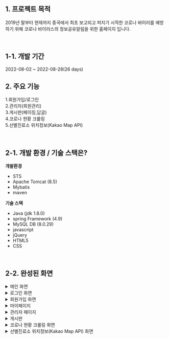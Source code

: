 ## 1. 프로젝트 목적 
2019년 말부터 현재까지 중국에서 최초 보고되고 퍼지기 시작한 코로나 바이러를 예방하기 위해 코로나 바이러스의 정보공유알림을 위한 홈페이지 입니다.

&nbsp;
## 1-1. 개발 기간 
2022-08-02 ~ 2022-08-28(26 days)
&nbsp;

## 2. 주요 기능
1.회원가입/로그인<br>
2.관리자(회원관리)<br>
3.게시판(페이징,답글)<br>
4.코로나 현황 크롤링<br>
5.선별진료소 위치정보(Kakao Map API)


&nbsp;

## 2-1. 개발 환경 / 기술 스택은?
**개발환경**

- STS 
- Apache Tomcat (8.5)
- Mybatis
- maven

**기술 스택**

- Java (jdk 1.8.0)
- spring Framework (4.9)
- MySQL DB (8.0.29)
- javascript
- jQuery
- HTML5
- CSS

&nbsp;

## 2-2. 완성된 화면
<details>
  <summary>메인 화면</summary>
  <br />
  <div markdown="1">
    <image src="https://user-images.githubusercontent.com/107968231/188764856-79f5ade4-00bb-4c36-824b-9622e163e981.png" />
  </div>
</details>
<details>
  <summary>로그인 화면</summary>
  <br />
  <div markdown="1">
    <image src="https://user-images.githubusercontent.com/107968231/188765140-0033d732-d229-4e12-b939-d63699995664.png" />
  </div>
</details>
<details>
  <summary>회원가입 화면</summary>
  <br />
  <div markdown="1">
    <image src="https://user-images.githubusercontent.com/107968231/188765253-3361674b-ff11-42c6-b0d6-2cab89807b10.png" />
     <image src="https://user-images.githubusercontent.com/107968231/188765269-16861461-c17e-4b1d-9ec8-3637016d3985.png" />
  </div>
</details>
<details>
  <summary>마이페이지</summary>
  <br />
  <div markdown="1">
    <image src="https://user-images.githubusercontent.com/107968231/188765380-9ad8b41c-82bc-4490-8066-d975a8586e2c.png" />
  </div>
</details>
<details>
  <summary>관리자 페이지</summary>
  <br />
  <div markdown="1">
    <image src="https://user-images.githubusercontent.com/107968231/188766547-c690ef2a-da9b-480d-81a1-e7d6892f19a9.png" />
  </div>
</details>
<details>
  <summary>게시판</summary>
  <br />
  <div markdown="1">
    <image src="https://user-images.githubusercontent.com/107968231/188765651-89454a3a-dd57-456b-b679-8a08761c57a8.png" />
    <image src="https://user-images.githubusercontent.com/107968231/188765800-db306fb6-ca54-4309-86f3-ea84285a6b7c.png" />
    <image src="https://user-images.githubusercontent.com/107968231/188765954-fb57e667-64b8-42aa-822b-c2d9abe6c12e.png" />
  </div>
</details>
<details>
  <summary>코로나 현황 크롤링 화면</summary>
  <br />
  <div markdown="1">
    <image src="https://user-images.githubusercontent.com/107968231/188766445-6ff31c77-1889-4ee8-82b3-026f4192c7d8.png" />
  </div>
</details>
<details>
  <summary>선별진료소 위치정보(Kakao Map API) 화면</summary>
  <br />
  <div markdown="1">
    <image src="https://user-images.githubusercontent.com/107968231/188766222-14edada8-e171-418e-9295-39483ef2d349.png" />
  </div>
</details>
